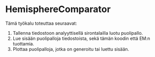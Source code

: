 
# HemisphereComparator

Tämä työkalu toteuttaa seuraavat:

1. Tallenna tiedostoon analyyttisellä sirontalailla luotu puolipallo.
2. Lue sisään puolipalloja tiedostoista, sekä tämän koodin että EM:n tuottamia.
3. Plottaa puolipalloja, jotka on generoitu tai luettu sisään.
